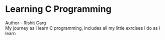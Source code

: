 # Learning C Programming
Author - Rishit Garg <br>
My journey as i learn C programming, includes all my little exrcises i do as i learn 

